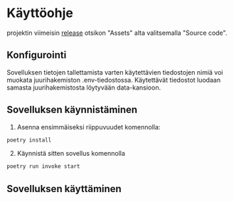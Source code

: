 # Käyttöohje
projektin viimeisin [release](https://github.com/Deepthetics/ot-harjoitustyo/releases) otsikon "Assets" alta valitsemalla "Source code".

## Konfigurointi

Sovelluksen tietojen tallettamista varten käytettävien tiedostojen nimiä voi muokata juurihakemiston .env-tiedostossa. Käytettävät tiedostot luodaan samasta juurihakemistosta löytyvään data-kansioon. 

## Sovelluksen käynnistäminen

1. Asenna ensimmäiseksi riippuvuudet komennolla:

```bash
poetry install
```

2. Käynnistä sitten sovellus komennolla 

```bash
poetry run invoke start
```

## Sovelluksen käyttäminen

